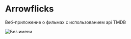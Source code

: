 # Arrowflicks

Веб-приложение о фильмах с использованием api TMDB 

![Без имени](https://github.com/user-attachments/assets/2395d2c5-f94f-47b9-9ef1-cf73390ce564)
